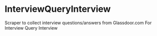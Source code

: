 # InterviewQueryInterview
Scraper to collect interview questions/answers from Glassdoor.com
For Interview Query Interview
